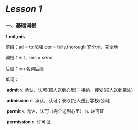 # *Lesson 1* 



### 一、基础词根

**1.mit,mis**

前缀：ad = to:加强 per = fully,thorough 充分地，完全地

词根：mit，mis = send

后缀：ion 名词后缀

单词：

​    	**admit** v. 承认，认可(把人送到心里)；接纳，接受(把人送到某处)

​    	**admission** n.  承认，认可；录取(把人送到学校/公司)

​    	**permit** v. 允许，认可（完全送到心里） n. 许可证

​    	**permission** n. 许可证



